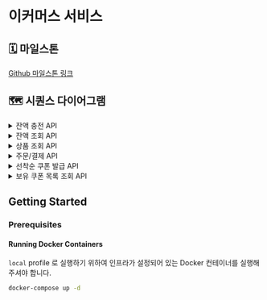 # 이커머스 서비스

## 🗓️ 마일스톤
[Github 마일스톤 링크](https://github.com/users/ynyejn/projects/1)
## 🗺️ 시퀀스 다이어그램
<details>
<summary>잔액 충전 API</summary>
<h2>잔액 충전 시퀀스 다이어그램</h2>

```mermaid
sequenceDiagram
    participant Client as 클라이언트
    participant UserSystem as 사용자

    Client->>UserSystem: 1. 잔액 충전 요청(userId, amount)
    Note over UserSystem: 사용자/금액 유효성 검증
    
    alt 검증 성공
        UserSystem->>Client: 2. 충전 성공 응답(잔액)
    else 검증 실패
        UserSystem->>Client: 2. 에러 응답
    end
```

</details>

<details>
<summary>잔액 조회 API</summary>
<h2>잔액 조회 시퀀스 다이어그램</h2>

```mermaid
sequenceDiagram
    participant Client as 클라이언트
    participant UserSystem as 사용자
    
    Client->>UserSystem: 1. 잔액 조회 요청(userId)
    Note over UserSystem: 사용자 유효성 검증
    
    alt 검증 성공
        UserSystem->>Client: 2. 현재 잔액 응답
    else 검증 실패
        UserSystem->>Client: 2. 에러 응답
    end
```

</details>

<details>
<summary>상품 조회 API</summary>
<h2>상품 조회 시퀀스 다이어그램</h2>

```mermaid
sequenceDiagram
    participant Client as 클라이언트
    participant ProductSystem as 상품
    
    Client->>ProductSystem: 1. 상품 조회 요청(productId)
    Note over ProductSystem: 상품 유효성 검증
    
    alt 검증 성공
        ProductSystem->>Client: 2. 상품 정보 응답(id,이름,가격,잔여수량)
    else 검증 실패
        ProductSystem->>Client: 2. 에러 응답
    end
```

</details>

<details>
<summary>주문/결제 API</summary>
<h2>주문/결제 통합 시퀀스 다이어그램</h2>

```mermaid
sequenceDiagram
    participant Customer as 클라이언트
    participant OrderSystem as 주문
    participant PaymentSystem as 결제
    participant DataSystem as 데이터플랫폼

    Customer->>OrderSystem: 1. 주문 요청(userId, products, couponId)
    Note over OrderSystem: 상품/재고/쿠폰 유효성 검증
    
    alt 주문 유효성 검증 성공
        OrderSystem->>PaymentSystem: 2. 결제 요청
        PaymentSystem->>OrderSystem: 3. 결제 결과 반환
        
        alt 결제 성공
            OrderSystem->>Customer: 4. 주문 완료 알림
            Note over OrderSystem,DataSystem: 비동기 데이터 처리
            OrderSystem-->>DataSystem: 5. 주문 데이터 저장(PAID)
        else 결제 실패
            OrderSystem->>Customer: 4. 주문 실패 알림
        end
    else 주문 유효성 검증 실패
        OrderSystem->>Customer: 2. 주문 실패 알림(재고 부족 등)
    end
```

<details>
<summary>a.주문 상세</summary>
<h2>a.주문 상세 시퀀스 다이어그램</h2>

```mermaid
sequenceDiagram
    participant Customer as 클라이언트
    participant OrderSystem as 주문
    participant ProductSystem as 상품
    participant CouponSystem as 쿠폰
    
    Customer->>OrderSystem: 1. 주문 생성 요청(userId, products, couponId)
    OrderSystem->>ProductSystem: 2. 상품 정보/재고 확인
    ProductSystem->>OrderSystem: 3. 상품/재고 확인 완료
    
    alt 재고 충분
        OrderSystem->>CouponSystem: 4. 쿠폰 유효성 검증
        alt 쿠폰 유효
            CouponSystem->>OrderSystem: 5. 할인 금액 계산 완료
            OrderSystem->>ProductSystem: 6. 재고 할당
            OrderSystem->>Customer: 7. 주문 생성 완료(CREATED, 할인적용가)
        else 쿠폰 무효
            OrderSystem->>Customer: 주문 생성 실패(쿠폰 오류)
        end
    else 재고 부족
        OrderSystem->>Customer: 주문 생성 실패(재고 부족)
    end
```

</details>
<details>
<summary>b.결제 상세</summary>
<h2>b.결제 상세 시퀀스 다이어그램</h2>

```mermaid
sequenceDiagram
    participant OrderSystem as 주문
    participant PaymentSystem as 결제
    participant DataSystem as 데이터플랫폼
    
    OrderSystem->>PaymentSystem: 1. 결제 요청(orderId)
    Note over PaymentSystem: 사용자 잔액 확인
    
    alt 잔액 충분
        Note over PaymentSystem: 잔액 차감 처리
        PaymentSystem->>OrderSystem: 2a. 결제 성공
        Note over OrderSystem,DataSystem: 비동기 데이터 처리
        OrderSystem-->>DataSystem: 3. 주문 데이터 저장(PAID)
    else 잔액 부족
        PaymentSystem->>OrderSystem: 2b. 결제 실패
        OrderSystem-->>DataSystem: 3. 주문 상태 업데이트(PAYMENT_FAILED)
    end
```

</details>


</details>

<details>
<summary>선착순 쿠폰 발급 API</summary>
<h2>선착순 쿠폰 발급 시퀀스 다이어그램</h2>

```mermaid
sequenceDiagram
    participant Client as 클라이언트
    participant QueueSystem as 대기열
    participant Scheduler as 스케줄러
    participant CouponSystem as 쿠폰
    
    Client->>QueueSystem: 1. 쿠폰 발급 대기열 등록(userId, couponId)
    Note over QueueSystem: UUID 생성 및<br/>요청정보와 매핑
    QueueSystem->>Client: 2. UUID 반환
    
    Note over Scheduler: 1초마다 100개씩<br/>대기열 처리
    Scheduler->>QueueSystem: 3. 대기열 처리
    
    alt 쿠폰 발급 가능
        Scheduler->>CouponSystem: 4a. 쿠폰 발급
        Note over QueueSystem: 상태 업데이트: COMPLETED
    else 쿠폰 발급 불가
        Note over QueueSystem: 상태 업데이트: FAILED
    end
    
    loop Polling
        Client->>QueueSystem: 5. 발급 상태 확인(UUID)
        QueueSystem->>Client: 6. 상태 반환(WAITING/COMPLETED/FAILED)
    end
```

<details>
<summary>a.대기열 등록</summary>
<h2>a.대기열 등록 시퀀스 다이어그램</h2>

```mermaid
sequenceDiagram
   participant Client as 클라이언트
   participant QueueSystem as 대기열
   participant CouponSystem as 쿠폰
   
   Client->>QueueSystem: 1. 대기열 등록 요청(userId, couponId)
   QueueSystem->>CouponSystem: 2. 쿠폰 발급 가능 여부 확인
   Note over CouponSystem: 쿠폰 유효성 검증<br/>- 발급 기한 확인<br/>- 잔여 수량 확인<br/>- 사용자 대기열 중복 확인
   
   alt 발급 가능
       CouponSystem->>QueueSystem: 3a. 발급 가능 응답
       Note over QueueSystem: UUID 생성 및<br/>대기열 등록
       QueueSystem->>Client: 4a. UUID 반환
   else 발급 불가
       CouponSystem->>QueueSystem: 3b. 발급 불가 응답(기한만료/수량초과/중복신청)
       QueueSystem->>Client: 4b. 에러 응답
   end
```
</details>
<details>
<summary>b.대기열 처리</summary>
<h2>b.대기열 처리 스케줄러 시퀀스 다이어그램</h2>

```mermaid
sequenceDiagram
    participant Scheduler as 스케줄러
    participant QueueSystem as 대기열
    participant CouponSystem as 쿠폰
    
    Note over Scheduler: 1초마다 실행
    
    Scheduler->>QueueSystem: 1. 처리할 대기열 조회(100개)
    QueueSystem->>Scheduler: 2. 대기 목록 반환
    
    loop 대기 항목별 처리
        Scheduler->>CouponSystem: 3. 쿠폰 발급 시도
        
        alt 발급 성공
            CouponSystem->>Scheduler: 4a. 발급 완료
            Scheduler->>QueueSystem: 5a. 상태 업데이트(COMPLETED)
        else 발급 실패
            CouponSystem->>Scheduler: 4b. 발급 실패
            Scheduler->>QueueSystem: 5b. 상태 업데이트(FAILED)
        end
    end
```
</details>
<details>
<summary>c.발급 확인</summary>
<h2>c.발급 확인 시퀀스 다이어그램</h2>

```mermaid
sequenceDiagram
    participant Client as 클라이언트
    participant QueueSystem as 대기열
    
    loop Polling(주기적 확인)
        Client->>QueueSystem: 1. 상태 확인 요청(UUID)
        
        alt 처리 완료
            QueueSystem->>Client: 2a. 상태 반환(COMPLETED/FAILED)
            Note over Client: 폴링 종료
        else 처리 중
            QueueSystem->>Client: 2b. 상태 반환(WAITING)
            Note over Client: 일정 시간 후<br/>재요청
        end
    end
```
</details>
</details>

<details>
<summary>보유 쿠폰 목록 조회 API</summary>
<h2>보유 쿠폰 목록 조회 시퀀스 다이어그램</h2>

```mermaid
sequenceDiagram
    participant Client as 클라이언트
    participant CouponSystem as 쿠폰
    
    Client->>CouponSystem: 1. 쿠폰 목록 조회 요청(userId)
    Note over CouponSystem: 사용자 유효성 검증
    
    alt 사용자 유효
        CouponSystem->>Client: 2. 쿠폰 목록 반환(빈 리스트 or 쿠폰 리스트)
    else 사용자 없음
        CouponSystem->>Client: 2. 에러 응답
    end
```
</details>



## Getting Started

### Prerequisites

#### Running Docker Containers

`local` profile 로 실행하기 위하여 인프라가 설정되어 있는 Docker 컨테이너를 실행해주셔야 합니다.

```bash
docker-compose up -d
```